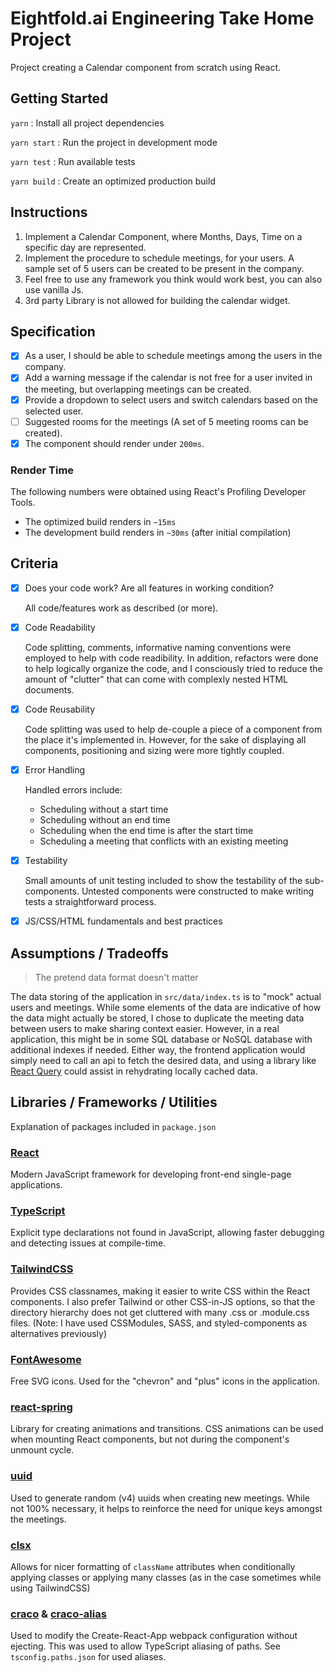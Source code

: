 # Eightfold.ai Engineering Take Home Project

Project creating a Calendar component from scratch using React.

## Getting Started

`yarn` : Install all project dependencies

`yarn start` : Run the project in development mode

`yarn test` : Run available tests

`yarn build` : Create an optimized production build

## Instructions

1. Implement a Calendar Component, where Months, Days, Time on a specific day are represented.
2. Implement the procedure to schedule meetings, for your users. A sample set of 5 users can be created to be present in the company.
3. Feel free to use any framework you think would work best, you can also use vanilla Js.
4. 3rd party Library is not allowed for building the calendar widget.

## Specification

- [X] As a user, I should be able to schedule meetings among the users in the company.
- [X] Add a warning message if the calendar is not free for a user invited in the meeting, but overlapping meetings can be created.
- [X] Provide a dropdown to select users and switch calendars based on the selected user.
- [ ] Suggested rooms for the meetings (A set of 5 meeting rooms can be created).
- [X] The component should render under `200ms`.

### Render Time
The following numbers were obtained using React's Profiling Developer Tools.

* The optimized build renders in `~15ms`
* The development build renders in `~30ms` (after initial compilation)

## Criteria

- [X] Does your code work? Are all features in working condition?
  
  All code/features work as described (or more).

- [X] Code Readability

  Code splitting, comments, informative naming conventions were employed to help with code readibility. In addition, refactors were done to help logically organize the code, and I consciously tried to reduce the amount of "clutter" that can come with complexly nested HTML documents.

- [X] Code Reusability

  Code splitting was used to help de-couple a piece of a component from the place it's implemented in. However, for the sake of displaying all components, positioning and sizing were more tightly coupled.

- [X] Error Handling

  Handled errors include:

  * Scheduling without a start time
  * Scheduling without an end time
  * Scheduling when the end time is after the start time
  * Scheduling a meeting that conflicts with an existing meeting

- [X] Testability

  Small amounts of unit testing included to show the testability of the sub-components. Untested components were constructed to make writing tests a straightforward process.

- [X] JS/CSS/HTML fundamentals and best practices

## Assumptions / Tradeoffs

> The pretend data format doesn't matter

The data storing of the application in `src/data/index.ts` is to "mock" actual users and meetings. While some elements of the data are indicative of how the data might actually be stored, I chose to duplicate the meeting data between users to make sharing context easier. However, in a real application, this might be in some SQL database or NoSQL database with additional indexes if needed. Either way, the frontend application would simply need to call an api to fetch the desired data, and using a library like [React Query](https://react-query.tanstack.com/) could assist in rehydrating locally cached data.

## Libraries / Frameworks / Utilities

Explanation of packages included in `package.json`

### [React](https://reactjs.org/)

Modern JavaScript framework for developing front-end single-page applications.

### [TypeScript](https://www.typescriptlang.org/)

Explicit type declarations not found in JavaScript, allowing faster debugging and detecting issues at compile-time.

### [TailwindCSS](https://tailwindcss.com/)

Provides CSS classnames, making it easier to write CSS within the React components. I also prefer Tailwind or other CSS-in-JS options, so that the directory hierarchy does not get cluttered with many .css or .module.css files. (Note: I have used CSSModules, SASS, and styled-components as alternatives previously)

### [FontAwesome](https://fontawesome.com/)

Free SVG icons. Used for the "chevron" and "plus" icons in the application.

### [react-spring](https://react-spring.io/)

Library for creating animations and transitions. CSS animations can be used when mounting React components, but not during the component's unmount cycle.

### [uuid](https://www.npmjs.com/package/uuid)

Used to generate random (v4) uuids when creating new meetings. While not 100% necessary, it helps to reinforce the need for unique keys amongst the meetings.

### [clsx](https://www.npmjs.com/package/clsx)

Allows for nicer formatting of `className` attributes when conditionally applying classes or applying many classes (as in the case sometimes while using TailwindCSS)

### [craco](https://www.npmjs.com/package/@craco/craco) & [craco-alias](https://www.npmjs.com/package/craco-alias)

Used to modify the Create-React-App webpack configuration without ejecting. This was used to allow TypeScript aliasing of paths. See `tsconfig.paths.json` for used aliases.

